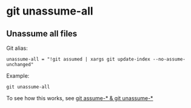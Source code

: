 # git unassume-all

## Unassume all files

Git alias:

```git
unassume-all = "!git assumed | xargs git update-index --no-assume-unchanged"
```

Example:

```shell
git unassume-all
```

To see how this works, see [git assume-* & git unassume-*](../git-assume-and-git-unassume)
